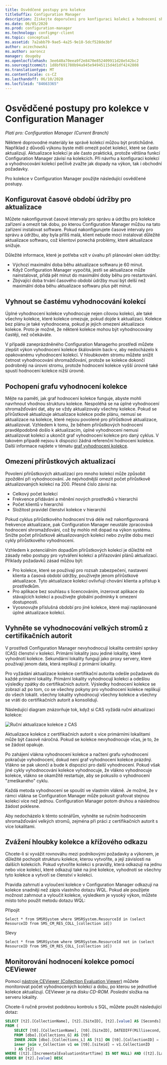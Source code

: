 ```yaml
---
title: Osvědčené postupy pro kolekce
titleSuffix: Configuration Manager
description: Získejte doporučení pro konfiguraci kolekcí a hodnocení shromažďování v Configuration Manager.
ms.date: 06/05/2020
ms.prod: configuration-manager
ms.technology: configmgr-client
ms.topic: conceptual
ms.assetid: 7a2abb79-9ae5-4a25-9e18-5dcf528de3bf
author: aczechowski
ms.author: aaroncz
manager: dougeby
ms.openlocfilehash: 3ee640a70eea9f2e8470e852409911d28e542bc2
ms.sourcegitcommit: 1d8bf691780b94a945e94945115d4d1df4242808
ms.translationtype: MT
ms.contentlocale: cs-CZ
ms.lasthandoff: 06/10/2020
ms.locfileid: "84663365"
---
```

# <a name="best-practices-for-collections-in-configuration-manager"></a>Osvědčené postupy pro kolekce v Configuration Manager

*Platí pro: Configuration Manager (Current Branch)*

Některé doprovodné materiály ke správě kolekcí můžou být protichůdné. Například z důvodů výkonu byste měli omezit počet kolekcí, které se často aktualizují. Aktualizace kolekcí je ale často praktická, protože většina funkcí Configuration Manager závisí na kolekcích. Při návrhu a konfiguraci kolekcí a vyhodnocování kolekcí pečlivě zvažte jak dopady na výkon, tak i obchodní požadavky.

Pro kolekce v Configuration Manager použijte následující osvědčené postupy.  

## <a name="configure-maintenance-window-for-updates"></a>Konfigurovat časové období údržby pro aktualizace

Můžete nakonfigurovat časové intervaly pro správu a údržbu pro kolekce zařízení a omezit tak dobu, po kterou Configuration Manager můžou na tato zařízení instalovat software. Pokud nakonfigurujete časové intervaly pro správu a údržbu, aby byla příliš malá, klient nebude moci instalovat důležité aktualizace softwaru, což klientovi ponechá problémy, které aktualizace snižuje.

Důležité informace, které je potřeba vzít v úvahu při plánování oken údržby:

- Výchozí maximální doba běhu aktualizace softwaru je 60 minut.
- Když Configuration Manager vypočítá, jestli se aktualizace může nainstalovat, přidá pět minut do maximální doby běhu pro restartování.
- Zbývající doba trvání časového období údržby musí být delší než maximální doba běhu aktualizace softwaru plus pět minut.

## <a name="avoid-frequent-collection-evaluation"></a>Vyhnout se častému vyhodnocování kolekcí

Úplné vyhodnocení kolekce vyhodnocuje nejen cílovou kolekci, ale také všechny kolekce, které kolekce omezuje, pokud dojde k aktualizaci. Kolekce bez plánu je také vyhodnocena, pokud je jejich omezení aktualizace kolekce. Proto je možné, že některé kolekce mohou být vyhodnocovány častěji, než očekáváte.

V případě zaneprázdněného Configuration Managerho prostředí můžete zlepšit výkon vyhodnocení kolekce škálováním back-v, aby nedocházelo k opakovanému vyhodnocení kolekcí. V hloubkovém stromu můžete snížit četnost vyhodnocování shromažďování, protože se kolekce dokončí podrobněji na úrovni stromu, protože hodnocení kolekce vyšší úrovně také spustí hodnocení kolekce nižší úrovně.

## <a name="understand-the-collection-evaluation-graph"></a>Pochopení grafu vyhodnocení kolekce

Mějte na paměti, jak graf hodnocení kolekce funguje, abyste mohli navrhnout vhodnou strukturu kolekce. Nespoléhá se na úplné vyhodnocení shromažďování dat, aby se vždy aktualizovaly všechny kolekce. Pokud se přírůstkově aktualizuje aktualizace kolekce podle plánu, nemusí se aktualizace na kolekce, které nejsou povolené pro přírůstkové aktualizace, aktualizovat. Vzhledem k tomu, že během přírůstkových hodnocení pravděpodobně došlo k aktualizacím, úplné vyhodnocení nemusí aktualizovat kolekci a ukončit graf vyhodnocení kolekce pro daný cyklus. V takovém případě nejsou k dispozici žádná referenční hodnocení kolekce. Další informace najdete v tématu [graf vyhodnocení kolekce](collection-evaluation.md#collection-evaluation-graph).

## <a name="limit-incremental-updates"></a><a name="bkmk_incremental"></a>Omezení přírůstkových aktualizací

Povolení přírůstkových aktualizací pro mnoho kolekcí může způsobit zpoždění při vyhodnocování. Je nejvhodnější omezit počet přírůstkově aktualizovaných kolekcí na 200. Přesné číslo závisí na:

- Celkový počet kolekcí
- Frekvence přidávání a měnění nových prostředků v hierarchii
- Počet klientů v hierarchii
- Složitost pravidel členství kolekce v hierarchii

Pokud cyklus přírůstkového hodnocení trvá déle než nakonfigurovaná frekvence aktualizace, pak Configuration Manager neustále zpracovává hodnocení shromažďování, což by mohlo mít dopad na výkon systému. Snižte počet přírůstkově aktualizovaných kolekcí nebo zvyšte dobu mezi cykly přírůstkového vyhodnocení.

Vzhledem k potenciálním dopadům přírůstkových kolekcí je důležité mít zásady nebo postupy pro vytváření kolekcí a přiřazování plánů aktualizací. Příklady požadavků zásad můžou být:

- Pro kolekce, které se používají pro rozsah zabezpečení, nastavení klienta a časová období údržby, používejte jenom přírůstkové aktualizace. Tyto aktualizace kolekcí ovlivňují chování klienta a přístup k prostředkům.
- Pro aplikace bez souhlasu s licencováním, inzerovat aplikace do stávajících kolekcí a používejte globální podmínky k omezení dostupnosti.
- Vyosnovujte příslušná období pro jiné kolekce, které mají naplánované úplné aktualizace kolekcí.

## <a name="avoid-evaluation-of-large-trees-from-the-cas"></a>Vyhněte se vyhodnocování velkých stromů z certifikačních autorit

V prostředí Configuration Manager nevyhodnocují lokalita centrální správy (CAS) členství v kolekci. Primární lokality jsou jediné lokality, které vyhodnotí kolekce. Sekundární lokality fungují jako proxy servery, které používají jenom data, která replikují z primární lokality.

Pro vyžádání aktualizace kolekce certifikační autorita odešle požadavek do každé primární lokality. Primární lokality vyhodnocují kolekci a odešlou výsledky zpátky do certifikačních autorit. Výsledky hodnocení kolekce se zobrazí až po tom, co se všechny pokyny pro vyhodnocení kolekce replikují do všech lokalit. všechny lokality vyhodnocují všechny kolekce a všechny se vrátí do certifikačních autorit a konsolidují.

Následující diagram znázorňuje tok, když si CAS vyžádá ruční aktualizaci kolekce:

![Ruční aktualizace kolekce z CAS](media/manual-collection-update-from-cas.png)

Aktualizace kolekce z certifikačních autorit s více primárními lokalitami může být časově náročná. Pokud se kolekce nevyhodnocuje včas, je to, že se žádost opakuje.

Po zahájení vlákna vyhodnocení kolekce a načtení grafu vyhodnocení pokračuje vyhodnocení, dokud není graf vyhodnocení kolekce prázdný. Vlákno se pak ukončí a bude k dispozici pro další vyhodnocení. Pokud však jiné cykly vyhodnocování kolekce vyhodnocuje, že vlákno vyhodnocuje kolekce, vlákno se okamžitě restartuje, aby se pokusilo o vyhodnocení "zmeškaného" cyklu.

Každá metoda vyhodnocení se spouští ve vlastním vlákně. Je možné, že v rámci vlákna se Configuration Manager může pokusit grafovat stejnou kolekci více než jednou. Configuration Manager potom druhou a následnou žádost poklesne.

Aby nedocházelo k těmto scénářům, vyhněte se ručním hodnocením shromažďování velkých stromů, zejména při práci z certifikačních autorit s více lokalitami.

## <a name="consider-collection-depth-and-cross-referencing"></a>Zvážení hloubky kolekce a křížového odkazu

Chcete-li si vyvážit rovnováhu mezi podnikovými požadavky a výkonem, je důležité pochopit strukturu kolekce, kterou vytvoříte, a její závislosti na dalších kolekcích. Pokud vytvoříte kolekci s pravidly, která odkazují na jednu nebo více kolekcí, které odkazují také na jiné kolekce, vyhodnotí se všechny tyto kolekce a vytvoří se členství v kolekci.

Pravidla zahrnutí a vyloučení kolekce v Configuration Manager odkazují na kolekce snadněji než zápis vlastního dotazu WQL. Pokud ale použijete možnost zahrnout a vyloučit kolekce, výsledkem je vysoký výkon, můžete místo toho použít metodu dotazu WQL:

Připojit

`Select * from SMSRSystem where SMSRSystem.ResourceId in (select ResourceID from SMS_CM_RES_COLL_[collection id])`

Slevy

`Select * from SMSRSystem where SMSRSystem.ResourceId not in (select ResourceID from SMS_CM_RES_COLL_[collection id])`

## <a name="use-ceviewer-to-monitor-collection-evaluation"></a>Monitorování hodnocení kolekce pomocí CEViewer

Pomocí [nástroje CEViewer (Collection Evaluation Viewer)](https://docs.microsoft.com/mem/configmgr/core/support/ceviewer) můžete monitorovat počet vyhodnocených kolekcí a dobu, po kterou se jednotlivé kolekce aktualizují. CEViewer je na *disku CD-ROM. Poslední* složka na serveru lokality.

Chcete-li ručně provést podobnou kontrolu s SQL, můžete použít následující dotaz:

```sql
SELECT [t2].[CollectionName], [t2].[SiteID], [t2].[value] AS [Seconds], [t2].[LastIncrementalRefreshTime], [t2].[IncrementalMemberChanges] AS [IncChanges], [t2].[LastMemberChangeTime] AS [MemberChangeTime]
FROM (
    SELECT [t0].[CollectionName], [t0].[SiteID], DATEDIFF(Millisecond, [t1].[IncrementalEvaluationStartTime], [t1].[LastIncrementalRefreshTime]) * 0.001 AS [value], [t1].[LastIncrementalRefreshTime], [t1].[IncrementalMemberChanges], [t1].[LastMemberChangeTime], [t1].[IncrementalEvaluationStartTime], v1.[RefreshType]
    FROM [dbo].[Collections_G] AS [t0]
    INNER JOIN [dbo].[Collections_L] AS [t1] ON [t0].[CollectionID] = [t1].[CollectionID]
    inner join v_Collection v1 on [t0].[siteid] = v1.CollectionID
    ) AS [t2]
WHERE ([t2].[IncrementalEvaluationStartTime] IS NOT NULL) AND ([t2].[LastIncrementalRefreshTime] IS NOT NULL) and (refreshtype='4' or refreshtype='6')
ORDER BY [t2].[value] DESC
```


